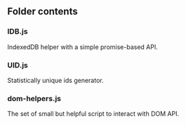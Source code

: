 ## Folder contents

### IDB.js
IndexedDB helper with a simple promise-based API.

### UID.js
Statistically unique ids generator.

### dom-helpers.js
The set of small but helpful script to interact with DOM API.
